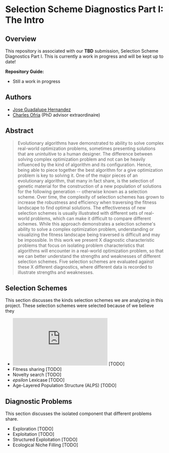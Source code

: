 # Selection Scheme Diagnostics Part I: The Intro

## Overview

This repository is associated with our **TBD** submission, Selection Scheme Diagnostics Part I. This is currently a work in progress and will be kept up to date!

**Repository Guide:**
- Still a work in progress

## Authors

- [Jose Guadalupe Hernandez](https://jgh9094.github.io/)
- [Charles Ofria](http://ofria.com) (PhD advisor extraordinaire)

## Abstract

> Evolutionary algorithms have demonstrated to ability to solve complex real-world optimization problems, sometimes presenting solutions that are unintuitive to a human designer.
> The difference between solving complex optimization problem and not can be heavily influenced by the kind of algorithm and its configuration.
> Hence, being able to piece together the best algorithm for a give optimization problem is key to solving it.
> One of the major pieces of an evolutionary algorithm, that many in fact share, is the selection of genetic material for the construction of a new population of solutions for the following generation -- otherwise known as a selection scheme.
> Over time, the complexity of selection schemes has grown to increase the robustness and efficiency when traversing the fitness landscape to find optimal solutions.
> The effectiveness of new selection schemes is usually illustrated with different sets of real-world problems, which can make it difficult to compare different schemes.
> While this approach demonstrates a selection scheme's ability to solve a complex optimization problem, understanding or visualizing the fitness landscape being traversed is difficult and may be impossible.
> In this work we present X diagnostic characteristic problems that focus on isolating problem characteristics that algorithms will encounter in a real-world optimization problem, so that we can better understand the strengths and weaknesses of different selection schemes.
> Five selection schemes are evaluated against these X different diagnostics, where different data is recorded to illustrate strengths and weaknesses.

## Selection Schemes

This section discusses the kinds selection schemes we are analyzing in this project. These selection schemes were selected because of we believe they

- ![equation](http://www.sciweavers.org/tex2img.php?eq=%28%20%5Cmu%20%2C%20%5Clambda%20%29&bc=White&fc=Black&im=jpg&fs=12&ff=arev&edit=0) [TODO]
- Fitness sharing [TODO]
- Novelty search [TODO]
- *epsilon* Lexicase [TODO]
- Age-Layered Population Structure (ALPS) [TODO]

## Diagnostic Problems
This section discusses the isolated component that different problems share.

- Exploration [TODO]
- Exploitation [TODO]
- Structured Exploitation [TODO]
- Ecological Niche Filling [TODO]